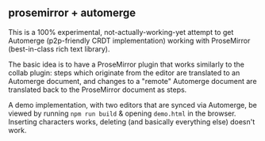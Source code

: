 ## prosemirror + automerge

This is a 100% experimental, not-actually-working-yet attempt to get Automerge (p2p-friendly CRDT implementation) working with ProseMirror (best-in-class rich text library).

The basic idea is to have a ProseMirror plugin that works similarly to the collab plugin: steps which originate from the editor are translated to an Automerge document, and changes to a "remote" Automerge document are translated back to the ProseMirror document as steps.

A demo implementation, with two editors that are synced via Automerge, be viewed by running `npm run build` & opening `demo.html` in the browser. Inserting characters works, deleting (and basically everything else) doesn't work.
